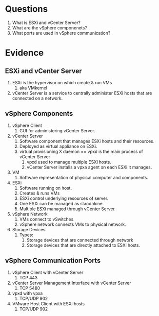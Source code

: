 # Questions
1. What is ESXi and vCenter Server?
2. What are the vSphere componenets?
3. What ports are used in vSphere communication? 

# Evidence
## ESXi and vCenter Server
1. ESXi is the hypervisor on which create & run VMs
    1. aka VMkernel
2. vCenter Server is a service to centrally administer ESXi hosts that are connected on a network.

## vSphere Components
1. vSphere Client
    1. GUI for administering vCenter Server.
2. vCenter Server
    1. Software component that manages ESXi hosts and their resources.
    2. Deployed as virtual appliance on ESXi.
    3. virtual provisioning X daemon == vpxd is the main process of vCenter Server
        1. vpxd used to manage multiple ESXi hosts.
        2. vCenter Server installs a vpxa agent on each ESXi it manages.    
3. VM
    1. Software representation of physical computer and components.
4. ESXi
    1. Software running on host.
    2. Creates & runs VMs
    3. ESXi control underlying resources of server.
    4. One ESXi can be managed as standalone.
    5. Multiple ESXi managed through vCenter Server.
5. vSphere Network
    1. VMs connect to vSwitches.
    2. vSphere network connects VMs to physical network.
6. Storage Devices
    1. Types:
        1. Storage devices that are connected through network
        2. Storage devices that are directly attached to ESXi hosts.

## vSphere Communication Ports
1. vSphere Client with vCenter Server
    1. TCP 443
2. vCenter Server Management Interface with vCenter Server
    1. TCP 5480
3. vpxd with vpxa
    1. TCP/UDP 902
4. VMware Host Client with ESXi hosts
    1. TCP/UDP 902